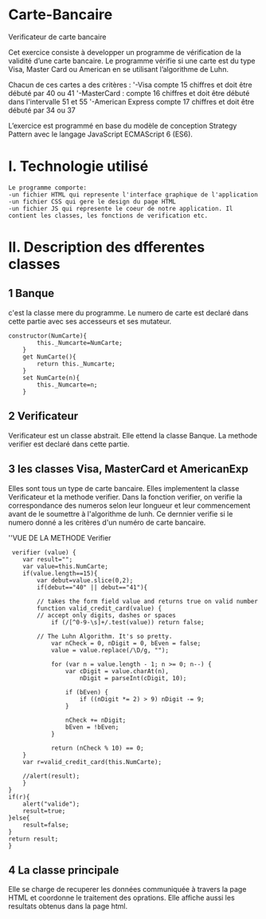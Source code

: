 # Carte-Bancaire
Verificateur de carte bancaire

Cet exercice consiste à developper un programme de vérification de la validité d’une carte bancaire.
Le programme vérifie si une carte est du type Visa, Master Card ou American en se utilisant l’algorithme de Luhn.

Chacun de ces cartes a des critères :
	'-Visa compte 15 chiffres et doit être débuté par 40 ou 41
	'-MasterCard : compte 16 chiffres et doit être débuté dans l'intervalle 51 et 55
	'-American Express compte 17 chiffres et doit être débuté par 34 ou 37

L’exercice est programmé en base du modèle de conception Strategy
Pattern avec le langage JavaScript ECMAScript 6 (ES6). 

# I. Technologie utilisé
	Le programme comporte:
	-un fichier HTML qui represente l'interface graphique de l'application
	-un fichier CSS qui gere le design du page HTML
	-un fichier JS qui represente le coeur de notre application. Il contient les classes, les fonctions de verification etc.
	
# II. Description des dfferentes classes

## 1 Banque
	
c'est la classe mere du programme. Le numero de carte est declaré dans cette partie avec ses accesseurs et ses mutateur.

	constructor(NumCarte){
			this._Numcarte=NumCarte;
		}
		get NumCarte(){
			return this._Numcarte;
		}
		set NumCarte(n){
			this._Numcarte=n;
		}
	
## 2 Verificateur
	
Verificateur est un classe abstrait. Elle ettend la classe Banque. La methode verifier est declaré dans cette partie.

## 3 les classes Visa, MasterCard et AmericanExp
	
Elles sont tous un type de carte bancaire. Elles implementent la classe Verificateur et la methode verifier.
Dans la fonction verifier, on verifie la correspondance des numeros selon leur longueur et leur commencement avant de le soumettre à l'algorithme de lunh.
Ce dernnier verifie si le numero donné a les critères d'un numéro de carte bancaire. 

 ''VUE DE LA METHODE Verifier
 
	 verifier (value) {
		var result="";
		var value=this.NumCarte;
		if(value.length==15){
			var debut=value.slice(0,2);
			if(debut=="40" || debut=="41"){

			// takes the form field value and returns true on valid number
			function valid_credit_card(value) {
			// accept only digits, dashes or spaces
				if (/[^0-9-\s]+/.test(value)) return false;

			// The Luhn Algorithm. It's so pretty.
				var nCheck = 0, nDigit = 0, bEven = false;
				value = value.replace(/\D/g, "");

				for (var n = value.length - 1; n >= 0; n--) {
					var cDigit = value.charAt(n),
						nDigit = parseInt(cDigit, 10);

					if (bEven) {
						if ((nDigit *= 2) > 9) nDigit -= 9;
					}

					nCheck += nDigit;
					bEven = !bEven;
				}
				
				return (nCheck % 10) == 0;
		}
		var r=valid_credit_card(this.NumCarte);
		
		//alert(result);
		}
	}
	if(r){
		alert("valide");
		result=true;
	}else{
		result=false;
	}
	return result; 
	}
	
## 4 La classe principale
	
Elle se charge de recuperer les données communiquée à travers la page HTML et coordonne le traitement des oprations.
Elle affiche aussi les resultats obtenus dans la page html.











